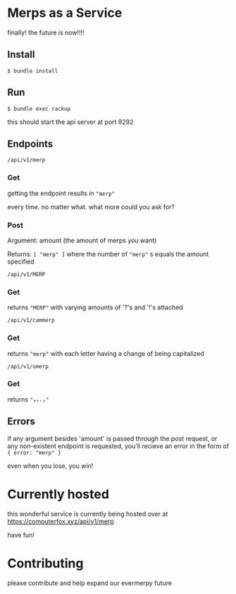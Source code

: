 # Merps as a Service

finally! the future is now!!!!

## Install

`$ bundle install`

## Run

`$ bundle exec rackup`

this should start the api server at port 9292


## Endpoints

`/api/v1/merp`

### Get

getting the endpoint results in `"merp"`

every time. no matter what.  what more could you ask for?

### Post

Argument: amount (the amount of merps you want)

Returns: `[ "merp" ]` where the number of `"merp"` s equals the amount specified


`/api/v1/MERP`

### Get

returns `"MERP"` with varying amounts of '?'s and '!'s attached 

`/api/v1/cammerp`

### Get

returns `"merp"` with each letter having a change of being capitalized

`/api/v1/umerp`

### Get

returns `"ₘₑᵣₚ"`

## Errors

if any argument besides 'amount' is passed through the post request, or any non-existent endpoint is requested, you'll recieve an error in the form of `{ error: "merp" }`

even when you lose, you win!


# Currently hosted

this wonderful service is currently being hosted over at https://computerfox.xyz/api/v1/merp

have fun!


# Contributing

please contribute and help expand our evermerpy future
